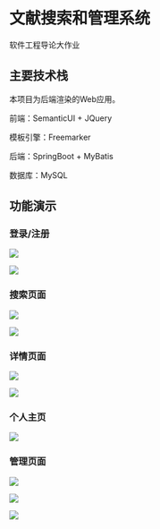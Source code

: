 # 文献搜索和管理系统

软件工程导论大作业

## 主要技术栈

本项目为后端渲染的Web应用。

前端：SemanticUI + JQuery

模板引擎：Freemarker

后端：SpringBoot + MyBatis

数据库：MySQL

## 功能演示

### 登录/注册

![](https://gitee.com/Wave_SYJ/img-bed/raw/master/img/2022/01/20220116110405.png)

![](https://gitee.com/Wave_SYJ/img-bed/raw/master/img/2022/01/20220116110249.png)

### 搜索页面

![](https://gitee.com/Wave_SYJ/img-bed/raw/master/img/2022/01/20220116110519.png)

![](https://gitee.com/Wave_SYJ/img-bed/raw/master/img/2022/01/20220116110615.png)

### 详情页面

![](https://gitee.com/Wave_SYJ/img-bed/raw/master/img/2022/01/20220116110744.png)

![](https://gitee.com/Wave_SYJ/img-bed/raw/master/img/2022/01/20220116110822.png)

### 个人主页

![](https://gitee.com/Wave_SYJ/img-bed/raw/master/img/2022/01/20220116110928.png)

### 管理页面

![](https://gitee.com/Wave_SYJ/img-bed/raw/master/img/2022/01/20220116111024.png)

![](https://gitee.com/Wave_SYJ/img-bed/raw/master/img/2022/01/20220116111111.png)

![](https://gitee.com/Wave_SYJ/img-bed/raw/master/img/2022/01/20220116111218.png)
